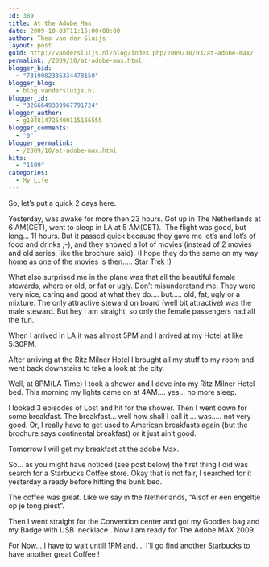 ```yaml
---
id: 389
title: At the Adobe Max
date: 2009-10-03T11:15:00+00:00
author: Theo van der Sluijs
layout: post
guid: http://vandersluijs.nl/blog/index.php/2009/10/03/at-adobe-max/
permalink: /2009/10/at-adobe-max.html
blogger_bid:
  - "7319082336334478150"
blogger_blog:
  - blog.vandersluijs.nl
blogger_id:
  - "3266649309967791724"
blogger_author:
  - g104814725400115166555
blogger_comments:
  - "0"
blogger_permalink:
  - /2009/10/at-adobe-max.html
hits:
  - "1109"
categories:
  - My Life
---
```

So, let&#8217;s put a quick 2 days here.

Yesterday, was awake for more then 23 hours. Got up in The Netherlands at 6 AM(CET), went to sleep in LA at 5 AM(CET).  The flight was good, but long&#8230; 11 hours. But it passed quick because they gave me lot&#8217;s and lot&#8217;s of food and drinks ;-), and they showed a lot of movies (instead of 2 movies and old series, like the brochure said). (I hope they do the same on my way home as one of the movies is then&#8230;.. Star Trek !)

What also surprised me in the plane was that all the beautiful female stewards, where or old, or fat or ugly. Don&#8217;t misunderstand me. They were very nice, caring and good at what they do&#8230;. but&#8230;.. old, fat, ugly or a mixture. The only attractive steward on board (well bit attractive) was the male steward. But hey I am straight, so only the female passengers had all the fun.

When I arrived in LA it was almost 5PM and I arrived at my Hotel at like 5:30PM.

After arriving at the Ritz Milner Hotel I brought all my stuff to my room and went back downstairs to take a look at the city.<a name="more"></a>

Well, at 8PM(LA Time) I took a shower and I dove into my Ritz Milner Hotel bed. This morning my lights came on at 4AM&#8230;. yes&#8230; no more sleep.

I looked 3 episodes of Lost and hit for the shower. Then I went down for some breakfast. The breakfast&#8230; well how shall I call it &#8230; was&#8230;.. not very good. Or, I really have to get used to American breakfasts again (but the brochure says continental breakfast) or it just ain&#8217;t good.

Tomorrow I will get my breakfast at the adobe Max.

So&#8230; as you might have noticed (see post below) the first thing I did was search for a Starbucks Coffee store. Okay that is not fair, I searched for it yesterday already before hitting the bunk bed.

The coffee was great. Like we say in the Netherlands, &#8220;Alsof er een engeltje op je tong piest&#8221;.

Then I went straight for the Convention center and got my Goodies bag and my Badge with USB  necklace . Now I am ready for The Adobe MAX 2009.

For Now&#8230; I have to wait untill 1PM and&#8230;. I&#8217;ll go find another Starbucks to have another great Coffee !